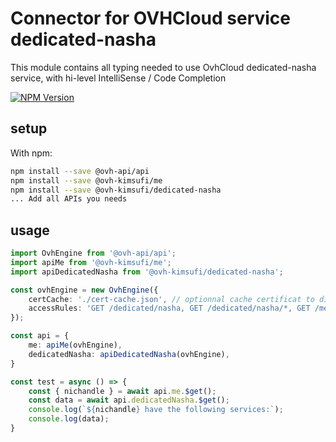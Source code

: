 # Connector for OVHCloud service dedicated-nasha

This module contains all typing needed to use OvhCloud dedicated-nasha service, with hi-level IntelliSense / Code Completion

[![NPM Version](https://img.shields.io/npm/v/@ovh-kimsufi/dedicated-nasha.svg?style=flat)](https://www.npmjs.org/package/@ovh-kimsufi/dedicated-nasha)

## setup

With npm:
````bash
npm install --save @ovh-api/api
npm install --save @ovh-kimsufi/me
npm install --save @ovh-kimsufi/dedicated-nasha
... Add all APIs you needs
````

## usage

````typescript
import OvhEngine from '@ovh-api/api';
import apiMe from '@ovh-kimsufi/me';
import apiDedicatedNasha from '@ovh-kimsufi/dedicated-nasha';

const ovhEngine = new OvhEngine({ 
    certCache: './cert-cache.json', // optionnal cache certificat to disk
    accessRules: 'GET /dedicated/nasha, GET /dedicated/nasha/*, GET /me', // optionnal limit the requested privileges.
});

const api = {
    me: apiMe(ovhEngine),
    dedicatedNasha: apiDedicatedNasha(ovhEngine),
}

const test = async () => {
    const { nichandle } = await api.me.$get();
    const data = await api.dedicatedNasha.$get();
    console.log(`${nichandle} have the following services:`);
    console.log(data);
}

````